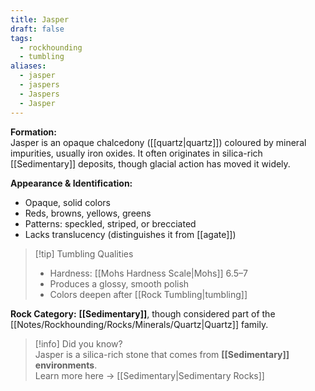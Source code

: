 ```yaml
---
title: Jasper
draft: false
tags:
  - rockhounding
  - tumbling
aliases:
  - jasper
  - jaspers
  - Jaspers
  - Jasper
---
```

**Formation:**  
Jasper is an opaque chalcedony ([[quartz|quartz]]) coloured by mineral impurities, usually iron oxides. It often originates in silica-rich [[Sedimentary]] deposits, though glacial action has moved it widely.  

**Appearance & Identification:**  
- Opaque, solid colors  
- Reds, browns, yellows, greens  
- Patterns: speckled, striped, or brecciated  
- Lacks translucency (distinguishes it from [[agate]])  

> [!tip] Tumbling Qualities  
> - Hardness: [[Mohs Hardness Scale|Mohs]] 6.5–7  
> - Produces a glossy, smooth polish  
> - Colors deepen after [[Rock Tumbling|tumbling]]  

**Rock Category:** **[[Sedimentary]]**, though considered part of the [[Notes/Rockhounding/Rocks/Minerals/Quartz|Quartz]] family.  

> [!info] Did you know?  
> Jasper is a silica-rich stone that comes from **[[Sedimentary]] environments**.  
> Learn more here → [[Sedimentary|Sedimentary Rocks]]
